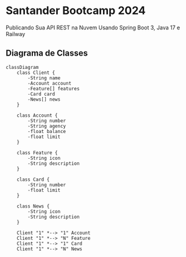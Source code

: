 # Santander Bootcamp 2024
Publicando Sua API REST na Nuvem Usando Spring Boot 3, Java 17 e Railway

## Diagrama de Classes

```mermaid
classDiagram
    class Client {
        -String name
        -Account account
        -Feature[] features
        -Card card
        -News[] news
    }

    class Account {
        -String number
        -String agency
        -float balance
        -float limit
    }

    class Feature {
        -String icon
        -String description
    }

    class Card {
        -String number
        -float limit
    }

    class News {
        -String icon
        -String description
    }

    Client "1" *--> "1" Account
    Client "1" *--> "N" Feature
    Client "1" *--> "1" Card
    Client "1" *--> "N" News
```

